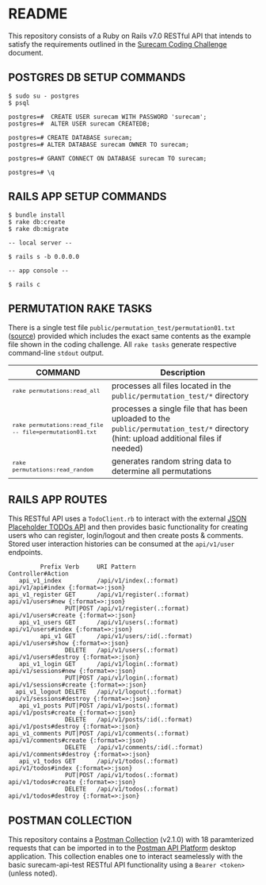 # README

This repository consists of a Ruby on Rails v7.0 RESTful API that intends to satisfy the requirements outlined in the [Surecam Coding Challenge](https://github.com/surecam-01/surecam-api-test/blob/main/public/default/SureCam-Coding-test.pdf) document.

## POSTGRES DB SETUP COMMANDS
```
$ sudo su - postgres
$ psql

postgres=#  CREATE USER surecam WITH PASSWORD 'surecam';
postgres=#  ALTER USER surecam CREATEDB;

postgres=# CREATE DATABASE surecam;
postgres=# ALTER DATABASE surecam OWNER TO surecam;

postgres=# GRANT CONNECT ON DATABASE surecam TO surecam;

postgres=# \q
```

## RAILS APP SETUP COMMANDS
```
$ bundle install
$ rake db:create
$ rake db:migrate

-- local server --

$ rails s -b 0.0.0.0

-- app console --

$ rails c

```

## PERMUTATION RAKE TASKS

There is a single test file `public/permutation_test/permutation01.txt` ([source](https://github.com/surecam-01/surecam-api-test/blob/main/public/permutation_test/permutation01.txt)) provided which includes the exact same contents as the example file shown in the coding challenge. All `rake tasks` generate respective command-line `stdout` output.

| COMMAND  | Description |
| ------------- | ------------- |
|<sub>`rake permutations:read_all`</sub>| processes all files located in the `public/permutation_test/*` directory |
|<sub>`rake permutations:read_file -- file=permutation01.txt`</sub>| processes a single file that has been uploaded to the `public/permutation_test/*` directory (hint: upload additional files if needed) |
|<sub>`rake permutations:read_random`</sub>| generates random string data to determine all permutations|

## RAILS APP ROUTES

This RESTful API uses a `TodoClient.rb` to interact with the external [JSON Placeholder TODOs API](https://jsonplaceholder.typicode.com/todos) and then provides basic functionality for creating users who can register, login/logout and then create posts & comments. Stored user interaction histories can be consumed at the `api/v1/user` endpoints.

```
         Prefix Verb     URI Pattern                    Controller#Action
   api_v1_index          /api/v1/index(.:format)        api/v1/api#index {:format=>:json}
api_v1_register GET      /api/v1/register(.:format)     api/v1/users#new {:format=>:json}
                PUT|POST /api/v1/register(.:format)     api/v1/users#create {:format=>:json}
   api_v1_users GET      /api/v1/users(.:format)        api/v1/users#index {:format=>:json}
         api_v1 GET      /api/v1/users/:id(.:format)    api/v1/users#show {:format=>:json}
                DELETE   /api/v1/users(.:format)        api/v1/users#destroy {:format=>:json}
   api_v1_login GET      /api/v1/login(.:format)        api/v1/sessions#new {:format=>:json}
                PUT|POST /api/v1/login(.:format)        api/v1/sessions#create {:format=>:json}
  api_v1_logout DELETE   /api/v1/logout(.:format)       api/v1/sessions#destroy {:format=>:json}
   api_v1_posts PUT|POST /api/v1/posts(.:format)        api/v1/posts#create {:format=>:json}
                DELETE   /api/v1/posts/:id(.:format)    api/v1/posts#destroy {:format=>:json}
api_v1_comments PUT|POST /api/v1/comments(.:format)     api/v1/comments#create {:format=>:json}
                DELETE   /api/v1/comments/:id(.:format) api/v1/comments#destroy {:format=>:json}
   api_v1_todos GET      /api/v1/todos(.:format)        api/v1/todos#index {:format=>:json}
                PUT|POST /api/v1/todos(.:format)        api/v1/todos#create {:format=>:json}
                DELETE   /api/v1/todos(.:format)        api/v1/todos#destroy {:format=>:json}
```

## POSTMAN COLLECTION

This repository contains a [Postman Collection](https://github.com/surecam-01/surecam-api-test/blob/main/public/default/SURECAM.postman_collection.json) (v2.1.0) with 18 paramterized requests that can be imported in to the [Postman API Platform](https://www.postman.com/downloads/) desktop application. This collection enables one to interact seamelessly with the basic surecam-api-test RESTful API functionality using a `Bearer <token>` (unless noted).
